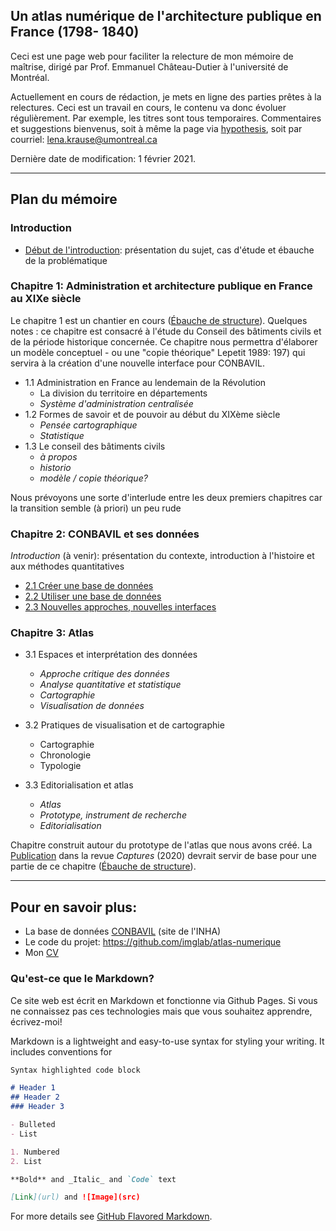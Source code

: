 ## Un atlas numérique de l'architecture publique en France (1798- 1840)

Ceci est une page web pour faciliter la relecture de mon mémoire de maîtrise, dirigé par Prof. Emmanuel Château-Dutier à l'université de Montréal.

Actuellement en cours de rédaction, je mets en ligne des parties prêtes à la relectures. Ceci est un travail en cours, le contenu va donc évoluer régulièrement. Par exemple, les titres sont tous temporaires. Commentaires et suggestions bienvenus, soit à même la page via [hypothesis](https://web.hypothes.is/#features), soit par courriel: lena.krause@umontreal.ca

Dernière date de modification: 1 février 2021.

___



## Plan du mémoire



### Introduction

-  [Début de l'introduction](./Redaction/Introduction_public.md): présentation du sujet, cas d'étude et ébauche de la problématique



### Chapitre 1: Administration et architecture publique en France au XIXe siècle

Le chapitre 1 est un chantier en cours ([Ébauche de structure](.Redaction/Chapitre1_structure.md)). Quelques notes : ce chapitre est consacré à l'étude du Conseil des bâtiments civils et de la période historique concernée. Ce chapitre nous permettra d'élaborer un modèle conceptuel - ou une "copie théorique" Lepetit 1989: 197) qui servira à la création d'une nouvelle interface pour CONBAVIL. 

- 1.1 Administration en France au lendemain de la Révolution
  - La division du territoire en départements
  - *Système d'administration centralisée*
- 1.2 Formes de savoir et de pouvoir au début du XIXème siècle 
  - *Pensée cartographique*
  - *Statistique*
- 1.3 Le conseil des bâtiments civils
  - *à propos*
  - *historio* 
  - *modèle / copie théorique?* 

Nous prévoyons une sorte d'interlude entre les deux premiers chapitres car la transition semble (à priori) un peu rude



### Chapitre 2: CONBAVIL et ses données

*Introduction* (à venir): présentation du contexte, introduction à l'histoire et aux méthodes quantitatives

- [2.1 Créer une base de données](./Redaction/Chapitre2-p1.md)
- [2.2 Utiliser une base de données](./Redaction/Chapitre2-p2.md)
- [2.3 Nouvelles approches, nouvelles interfaces](./Redaction/Chapitre2-p3.md)



### Chapitre 3: Atlas

- 3.1 Espaces et interprétation des données 

  - *Approche critique des données*
  - *Analyse quantitative et statistique* 
  - *Cartographie*
  - *Visualisation de données*

- 3.2 Pratiques de visualisation et de cartographie

  - Cartographie
  - Chronologie
  - Typologie

- 3.3 Editorialisation et atlas

  - *Atlas*
  - *Prototype, instrument de recherche*
  - *Editorialisation*

  

Chapitre construit autour du prototype de l'atlas que nous avons créé. La [Publication](http://revuecaptures.org/article-dune-publication/constellations-de-donn%C3%A9es-historiques) dans la revue *Captures* (2020) devrait servir de base pour une partie de ce chapitre ([Ébauche de structure](.Redaction/Chapitre3_structure.md)).

___

## Pour en savoir plus:

- La base de données [CONBAVIL](https://www.inha.fr/fr/ressources/outils-documentaires/conseil-des-batiments-civils-conbavil.html) (site de l'INHA)
- Le code du projet: https://github.com/imglab/atlas-numerique
- Mon [CV](lenamk.site)



### Qu'est-ce que le Markdown? 

Ce site web est écrit en Markdown et fonctionne via Github Pages. Si vous ne connaissez pas ces technologies mais que vous souhaitez apprendre, écrivez-moi!

Markdown is a lightweight and easy-to-use syntax for styling your writing. It includes conventions for

```markdown
Syntax highlighted code block

# Header 1
## Header 2
### Header 3

- Bulleted
- List

1. Numbered
2. List

**Bold** and _Italic_ and `Code` text

[Link](url) and ![Image](src)
```

For more details see [GitHub Flavored Markdown](https://guides.github.com/features/mastering-markdown/).